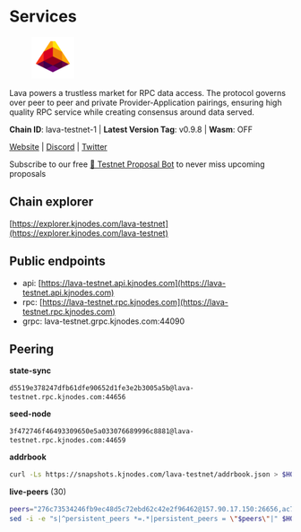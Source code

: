 # Services

<figure><img src="https://raw.githubusercontent.com/kj89/cosmos-images/main/logos/lava.png" alt=""><figcaption></figcaption></figure>

Lava powers a trustless market for RPC data access. The protocol  governs over peer to peer and private Provider-Application pairings,  ensuring high quality RPC service while creating consensus around data served.

**Chain ID**: lava-testnet-1 | **Latest Version Tag**: v0.9.8 | **Wasm**: OFF

[Website](https://lavanet.xyz) | [Discord](https://discord.com/invite/Tbk5NxTCdA) | [Twitter](https://twitter.com/lavanetxyz)



Subscribe to our free [🤖 Testnet Proposal Bot](https://t.me/kjnodes_testnet_proposal_bot) to never miss upcoming proposals


## Chain explorer
[https://explorer.kjnodes.com/lava-testnet](https://explorer.kjnodes.com/lava-testnet)

## Public endpoints

* api: [https://lava-testnet.api.kjnodes.com](https://lava-testnet.api.kjnodes.com)
* rpc: [https://lava-testnet.rpc.kjnodes.com](https://lava-testnet.rpc.kjnodes.com)
* grpc: lava-testnet.grpc.kjnodes.com:44090

## Peering

**state-sync**

```text
d5519e378247dfb61dfe90652d1fe3e2b3005a5b@lava-testnet.rpc.kjnodes.com:44656
```

**seed-node**

```text
3f472746f46493309650e5a033076689996c8881@lava-testnet.rpc.kjnodes.com:44659
```

**addrbook**
```bash
curl -Ls https://snapshots.kjnodes.com/lava-testnet/addrbook.json > $HOME/.lava/config/addrbook.json
```

**live-peers** (30)
```bash
peers="276c73534246fb9ec48d5c72ebd62c42e2f96462@157.90.17.150:26656,ac7cefeff026e1c616035a49f3b00c78da63c2e9@18.215.128.248:26656,ed780f77754e8c4657b145144f0f95225d43bb03@65.108.224.156:27656,d5519e378247dfb61dfe90652d1fe3e2b3005a5b@65.109.68.190:44656,92f8e4caaadb2f00c95e03068933f2045a93e910@65.109.65.163:21156,ac589df63d0c325329009a1e8a60602a8fc2be9f@57.128.54.106:26656,25da069c4dca143029ddae47bf2b7de69c2a8678@65.108.9.164:21156,c0efea9152aed75fcf3022b8af45243818c59d6a@49.12.13.104:26656,4732ed188fbe7603f81d9f4c825397277bb72217@5.75.235.195:26656,8b154033143fdedf4835dfc7b030c7d781bfd54e@195.201.219.227:26656,e1c09e10296de98d5637e0f948ada9d477ad4d75@31.42.191.74:36656,e593c7a9ca61f5616119d6beb5bd8ef5dd28d62d@34.246.190.1:26656,9a151159039fd8abce61ddb21e5342605787792b@5.75.228.39:26656,51aeaa2c757989f720c904023c2dbedfc720f75e@23.88.5.169:27656,3f6d9698d9a5d9fe17afa5968ea652fae478b32f@185.250.37.239:32656,e1383b216c42acc842193c5ac7321ce6c0d73db0@78.47.37.142:26656,0e0e01f932a124c45f7f8600e38dba445b5f5dc4@65.108.226.183:19956,3173b2d34ce415ee9a1bf08646d85688bf49e299@5.189.186.222:36656,370ae92bd28701e0c1d8dc912ccf0d40fe0db3d5@157.90.245.166:26656,3a445bfdbe2d0c8ee82461633aa3af31bc2b4dc0@3.252.219.158:26656,7fb838681ff9855a634c7823de605fb4a5d22eba@65.108.144.202:26656,5b337f7ba27e2fdd27918be18af93f8728034267@65.108.41.168:26656,5c2a752c9b1952dbed075c56c600c3a79b58c395@185.16.39.172:27066,c32d101819cedf78ea986e6d832e2306fb6d0649@185.248.24.224:16656,5f04e56cabc20ab2e94b03022f024a310dfdf840@85.10.198.169:11656,47385d0a7051109de5342e3b27890c4a4b9e0763@65.108.72.233:16656,6570e2cab2a58255b7fad2f88e677eed55da1018@192.3.80.242:26656,433be6210ad6350bebebad68ec50d3e0d90cb305@217.13.223.167:60856,e48b71ec95d9638a90477288219805d3b0bab758@80.90.86.119:26656,2c419186cd96b59fe8b3307c54c27d6805414aba@65.108.8.28:60756"
sed -i -e "s|^persistent_peers *=.*|persistent_peers = \"$peers\"|" $HOME/.lava/config/config.toml
```
